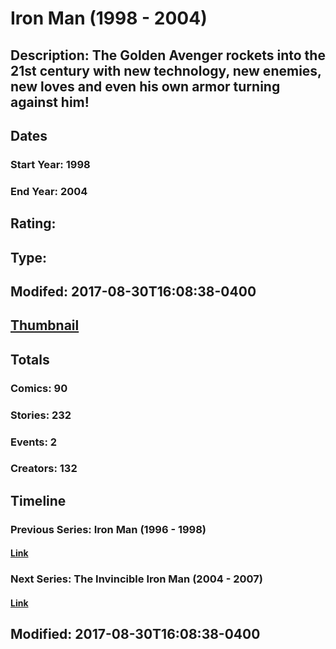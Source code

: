 # Iron Man (1998 - 2004)
## Description: The Golden Avenger rockets into the 21st century with new technology, new enemies, new loves and even his own armor turning against him!
## Dates
### Start Year: 1998
### End Year: 2004
## Rating: 
## Type: 
## Modifed: 2017-08-30T16:08:38-0400
## [Thumbnail](http://i.annihil.us/u/prod/marvel/i/mg/9/40/5130fbf80c5c9.jpg)
## Totals
### Comics: 90
### Stories: 232
### Events: 2
### Creators: 132
## Timeline
### Previous Series: Iron Man (1996 - 1998)
#### [Link](http://gateway.marvel.com/v1/public/series/13577)
### Next Series: The Invincible Iron Man (2004 - 2007)
#### [Link](http://gateway.marvel.com/v1/public/series/835)
## Modified: 2017-08-30T16:08:38-0400